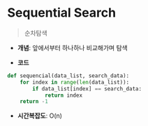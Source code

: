 # Sequential Search

> 순차탐색

- **개념**: 앞에서부터 하나하나 비교해가며 탐색

- **코드**

```python
def sequencial(data_list, search_data):
    for index in range(len(data_list)):
        if data_list[index] == search_data:
            return index
    return -1
```

- **시간복잡도**: O(n)

